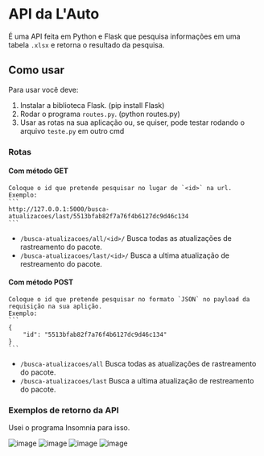 # API da L'Auto
 
É uma API feita em Python e Flask que pesquisa informações em uma tabela `.xlsx` e retorna o resultado da pesquisa.

## Como usar

Para usar você deve:
1. Instalar a biblioteca Flask. (pip install Flask)
2. Rodar o programa `routes.py`. (python routes.py)
3. Usar as rotas na sua aplicação ou, se quiser, pode testar rodando o arquivo `teste.py` em outro cmd

### Rotas
#### Com método GET
    Coloque o id que pretende pesquisar no lugar de `<id>` na url.
    Exemplo:
    ```
    http://127.0.0.1:5000/busca-atualizacoes/last/5513bfab82f7a76f4b6127dc9d46c134
    ```

* `/busca-atualizacoes/all/<id>/` Busca todas as atualizações de rastreamento do pacote.
* `/busca-atualizacoes/last/<id>/` Busca a ultima atualização de restreamento do pacote.

#### Com método POST
    Coloque o id que pretende pesquisar no formato `JSON` no payload da requisição na sua aplição.
    Exemplo:
    ```
    {
		"id": "5513bfab82f7a76f4b6127dc9d46c134"
    }
    ```

* `/busca-atualizacoes/all` Busca todas as atualizações de rastreamento do pacote.
* `/busca-atualizacoes/last` Busca a ultima atualização de restreamento do pacote.

### Exemplos de retorno da API 
Usei o programa Insomnia para isso.

![image](https://user-images.githubusercontent.com/50207805/121764127-64bd2f00-cb0f-11eb-92f2-2d3a7b5df40b.png)
![image](https://user-images.githubusercontent.com/50207805/121764120-5bcc5d80-cb0f-11eb-822f-3215b9da6752.png)
![image](https://user-images.githubusercontent.com/50207805/121764099-3c353500-cb0f-11eb-8783-25b995a6c2ec.png)
![image](https://user-images.githubusercontent.com/50207805/121764106-4c4d1480-cb0f-11eb-8865-656b801e4226.png)

